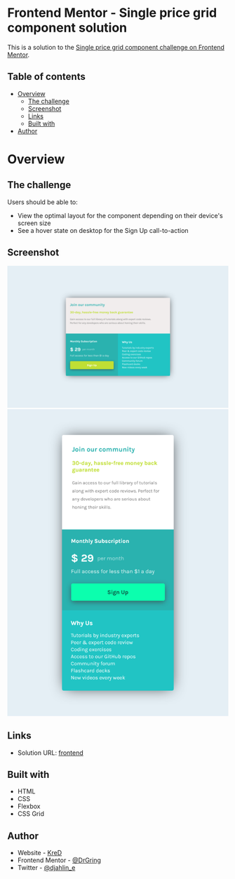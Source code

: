 # Frontend Mentor - Single price grid component solution

This is a solution to the 
[Single price grid component challenge on Frontend Mentor](https://single-price-gridcomponent-main.netlify.app/). 

## Table of contents

- [Overview](#overview)
  - [The challenge](#the-challenge)
  - [Screenshot](#screenshot)
  - [Links](#links)
  - [Built with](#built-with)
- [Author](#author)

# Overview

## The challenge

Users should be able to:

- View the optimal layout for the component depending on their device's screen size
- See a hover state on desktop for the Sign Up call-to-action

## Screenshot

![Desktop](1.png)
![Mobile](2.png)

## Links

- Solution URL: [frontend](https://www.frontendmentor.io/solutions/single-price-grid-component-whit-html-and-css-H4D_t3m-9M)


## Built with

- HTML
- CSS
- Flexbox
- CSS Grid

## Author

- Website - [KreD](https://single-price-gridcomponent-main.netlify.app/)
- Frontend Mentor - [@DrGring](https://www.frontendmentor.io/profile/DrGring)
- Twitter - [@djahlin_e](https://www.twitter.com/djahlin_e)

